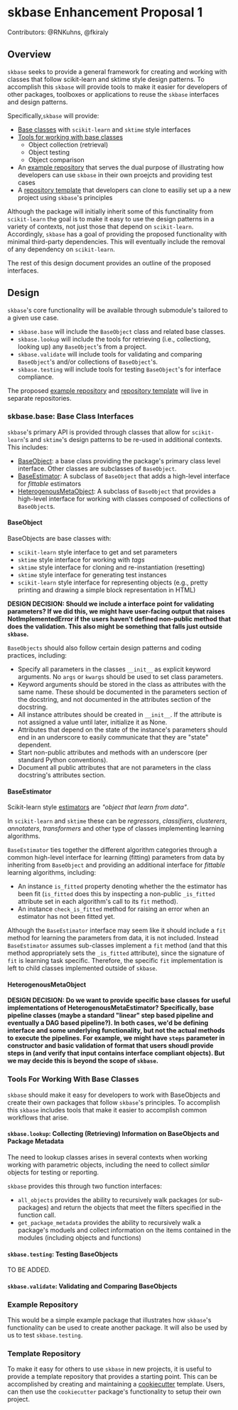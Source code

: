 # skbase Enhancement Proposal 1

Contributors: @RNKuhns, @fkiraly

## Overview

`skbase` seeks to provide a general framework for creating and working with classes
that follow scikit-learn and sktime style design patterns. To accomplish this
`skbase` will provide tools to make it easier for developers of other packages,
toolboxes or applications to reuse the `skbase` interfaces and design patterns.

Specifically,`skbase` will provide:

- [Base classes](#Base-Class-Interfaces) with `scikit-learn` and `sktime`
  style interfaces
- [Tools for working with base classes](#Tools-For-Working-With-Base-Classes)
    - Object collection (retrieval)
    - Object testing
    - Object comparison
- An [example repository](#Example-Repository) that serves the dual purpose of
  illustrating how developers can use `skbase` in their own proejcts and
  providing test cases
- A [repository template](#Template-Repository) that developers can clone to
  easiliy set up a a new project using `skbase`'s principles

Although the package will initially inherit some of this functinality from
`scikit-learn` the goal is to make it easy to use the design patterns in a
variety of contexts, not just those that depend on `scikit-learn`. Accordingly,
`skbase` has a goal of providing the proposed functionality with minimal
third-party dependencies. This will eventually include the removal of any
dependency on `scikit-learn`.

The rest of this design document provides an outline of the proposed interfaces.

## Design

`skbase`'s core functionality will be available through submodule's tailored to
a given use case.

- `skbase.base` will include the `BaseObject` class and related base classes.
- `skbase.lookup` will include the tools for retrieving (i.e., collectiong,
  looking up) any `BaseObject`'s from a project.
- `skbase.validate` will include tools for validating and comparing `BaseObject`'s
  and/or collections of `BaseObject`'s.
- `skbase.testing` will include tools for testing `BaseObject`'s for interface
  compliance.

The proposed [example repository](#Example-Repository) and
[repository template](#Template-Repository) will live in separate repositories.

### skbase.base: Base Class Interfaces

`skbase`'s primary API is provided through classes that allow for
`scikit-learn`'s and `sktime`'s design patterns to be re-used in additional
contexts. This includes:

- [BaseObject](#BaseObject): a base class providing the package's primary
  class level interface. Other classes are subclasses of `BaseObject`.
- [BaseEstimator](#BaseEstimator): A subclass of `BaseObject` that adds a
  high-level interface for *fittable* estimators
- [HeterogenousMetaObject](#HeterogenousMetaObject): A subclass of `BaseObject`
  that provides a high-level interface for working with classes composed of
  collections of `BaseObject`s.

#### BaseObject

BaseObjects are base classes with:

- `scikit-learn` style interface to get and set parameters
- `sktime` style interface for working with *tags*
- `sktime` style interface for cloning and re-instantiation (resetting)
- `sktime` style interface for generating test instances
- `scikit-learn` style interface for representing objects (e.g., pretty printing
  and drawing a simple block representation in HTML)

**DESIGN DECISION: Should we include a interface point for validating parameters?
If we did this, we might have user-facing output that raises NotImplementedError
if the users haven't defined non-public method that does the validation. This
also might be something that falls just outside `skbase`.**

`BaseObjects` should also follow certain design patterns and coding practices,
including:

- Specify all parameters in the classes ``__init__`` as explicit keyword arguments.
  No ``args`` or ``kwargs`` should be used to set class parameters.
- Keyword arguments should be stored in the class as attributes with the same name.
  These should be documented in the parameters section of the docstring, and not
  documented in the attributes section of the docstring.
- All instance attributes should be created in ``__init__``. If the attribute
  is not assigned a value until later, initialize it as None.
- Attributes that depend on the state of the instance's parameters should end
  in an underscore to easily communicate that they are "state" dependent.
- Start non-public attributes and methods with an underscore
  (per standard Python conventions).
- Document all public attributes that are not parameters in the class docstring's
  attributes section.

#### BaseEstimator

Scikit-learn style [estimators](https://scikit-learn.org/stable/tutorial/statistical_inference/settings.html?highlight=estimator#estimators-objects) are *"object that learn from data"*.

In `scikit-learn` and `sktime` these can be *regressors*, *classifiers*,
*clusterers*, *annotaters*, *transformers* and other type of classes implementing
learning algorithms.

`BaseEstimator` ties together the different algorithm categories through a
common high-level interface for learning (fitting) parameters from data by inheriting
from `BaseObject` and providing an additional interface for *fittable* learning
algorithms, including:

- An instance `is_fitted` property denoting whether the the estimator has been
  fit (`is_fitted` does this by inspecting a non-public `_is_fitted` attribute
  set in each algorithm's call to its `fit` method).
- An instance `check_is_fitted` method for raising an error when an estimator
  has not been fitted yet.

Although the `BaseEstimator` interface may seem like it should include a `fit`
method for learning the parameters from data, it is not included. Instead
`BaseEstimator` assumes sub-classes implement a `fit` method (and that this
method appropriately sets the `_is_fitted` attribute), since the signature of
`fit` is learning task specific. Therefore, the specific `fit` implementation
is left to child classes implemented outside of `skbase`.

#### HeterogenousMetaObject

**DESIGN DECISION: Do we want to provide specific base classes for useful
implementations of HeterogenousMetaEstimator? Specifically, base pipeline
classes (maybe a standard "linear" step based pipeline and eventually a
DAG based pipeline?). In both cases, we'd be defining interface and some underlying
functionality, but not the actual methods to execute the pipelines. For example,
we might have `steps` parameter in constructor and basic validation of format
that users shoudl provide steps in (and verify that input contains interface
compliant objects). But we may decide this is beyond the scope of `skbase`.**

### Tools For Working With Base Classes

`skbase` should make it easy for developers to work with BaseObjects and create
their own packages that follow `skbase`'s principles. To accomplish this
`skbase` includes tools that make it easier to accomplish common workflows
that arise.

#### `skbase.lookup`: Collecting (Retrieving) Information on BaseObjects and Package Metadata

The need to lookup classes arises in several contexts when working working with
parametric objects, including the need to collect *similar* objects for
testing or reporting.

`skbase` provides this through two function interfaces:

- `all_objects` provides the ability to recursively walk packages (or sub-packages)
  and return the objects that meet the filters specified in the function call.
- `get_package_metadata` provides the ability to recursively walk a package's moduels
  and collect information on the items contained in the modules (including
  objects and functions)

#### `skbase.testing`: Testing BaseObjects
TO BE ADDED.

#### `skbase.validate`: Validating and Comparing BaseObjects

### Example Repository
This would be a simple example package that illustrates how `skbase`'s functionality
can be used to create another package. It will also be used by us to test
`skbase.testing`.

### Template Repository
To make it easy for others to use `skbase` in new projects, it is useful to provide
a template repository that provides a starting point. This can be accomplished
by creating and maintaining a
[cookiecutter](https://cookiecutter.readthedocs.io/en/stable/README.html#features)
template. Users, can then use the `cookiecutter` package's functionality to
setup their own project.
